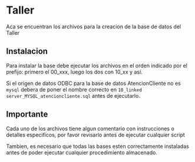 # Taller

Aca se encuentran los archivos para la creacion de la base de datos del Taller

## Instalacion

Para instalar la base debe ejecutar los archivos en el orden indicado por el prefijo: primero el 00_xxx, luego los dos con 10_xx y así.

Si el origen de datos ODBC para la base de datos AtencionCliente no es `mysql` debera de poner el nombre correcto en `10_linked server_MYSQL_atencioncliente.sql` antes de ejecutarlo.

## Importante

Cada uno de los archivos tiene algun comentario con instrucciones o detalles especificos, por favor revisarlo antes de ejecutar cualquier script

Tambien, es necesario que todas las bases esten correctamente instaladas antes de poder ejecutar cualquier procedimiento almacenado.